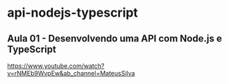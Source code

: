# api-nodejs-typescript
## Aula 01 - Desenvolvendo uma API com Node.js e TypeScript
https://www.youtube.com/watch?v=rNMEb9WvpEw&ab_channel=MateusSilva
